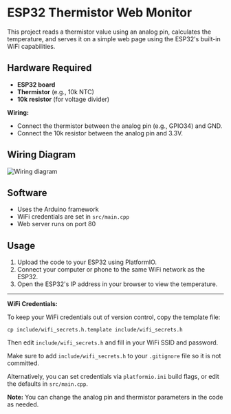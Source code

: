 # ESP32 Thermistor Web Monitor

This project reads a thermistor value using an analog pin, calculates the temperature, and serves it on a simple web page using the ESP32's built-in WiFi capabilities.

## Hardware Required

- **ESP32 board**
- **Thermistor** (e.g., 10k NTC)
- **10k resistor** (for voltage divider)

**Wiring:**

- Connect the thermistor between the analog pin (e.g., GPIO34) and GND.
- Connect the 10k resistor between the analog pin and 3.3V.

## Wiring Diagram

![Wiring diagram](image.png)

## Software

- Uses the Arduino framework
- WiFi credentials are set in `src/main.cpp`
- Web server runs on port 80

## Usage

1. Upload the code to your ESP32 using PlatformIO.
2. Connect your computer or phone to the same WiFi network as the ESP32.
3. Open the ESP32's IP address in your browser to view the temperature.

---

**WiFi Credentials:**

To keep your WiFi credentials out of version control, copy the template file:

```
cp include/wifi_secrets.h.template include/wifi_secrets.h
```

Then edit `include/wifi_secrets.h` and fill in your WiFi SSID and password.

Make sure to add `include/wifi_secrets.h` to your `.gitignore` file so it is not committed.

Alternatively, you can set credentials via `platformio.ini` build flags, or edit the defaults in `src/main.cpp`.

**Note:** You can change the analog pin and thermistor parameters in the code as needed.
